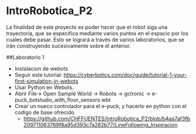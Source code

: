 # IntroRobotica_P2

La finalidad de este proyecto es poder hacer que el robot siga una trayectoria, que se especifica mediante varios puntos en el espacio por los cuales debe pasar. 
Esto se logrará a través de varios laboratorios, que se irán construyendo sucesivamente sobre el anterior. 

##Laboratorio 1
- Instalacion de webots
- Seguir este tutorial: https://cyberbotics.com/doc/guide/tutorial-1-your-first-simulation-in-webots
- Usar Python en Webots. 
- Abrir File-> Open Sample World -> Robots -> gctronic -> e-puck_botstudio_with_floor_sensors.wbt
- Crear un nueco controlador para el e-puck, y hacerlo en python con el codigo de base ofrecido
    -  https://github.com/CHFFUENTES/IntroRobotica_P2/blob/b4aa7af3fb209711063769f8a95d393c7a282b77/LineFollowing_Inspiracion
